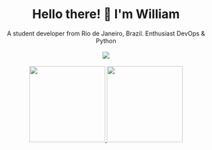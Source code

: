 <h1 align='center'>
  Hello there! 👋 I'm William
</h1>

<p align='center'>
  A student developer from Rio de Janeiro, Brazil.
  Enthusiast DevOps & Python
  <br>
  <br>
  <!-- redes sociais -->
  <a href="https://www.linkedin.com/in/willnogueyra/">
    <img src="https://img.shields.io/badge/linkedin-%230077B5.svg?&style=for-the-badge&logo=linkedin&logoColor=white" />
  </a>
  <br>
  <br>
  <a href="#">
  <img src="https://github-readme-stats.vercel.app/api?username=willnogueyra&show_icons=true&count_private=true&theme=dark" height="175">
  <!-- diminuir ou amentar quantidade de linguagens no link -->
  <img src="https://github-readme-stats.vercel.app/api/top-langs/?username=willnogueyra&langs_count=8&layout=compact&theme=dark&" height = "175"> 
   <br>
   <br>
</a>
</p>
